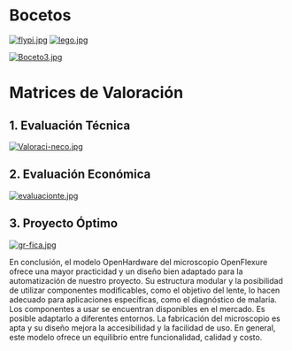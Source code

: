 # Bocetos
[![flypi.jpg](https://i.postimg.cc/85tZDx4K/flypi.jpg)](https://postimg.cc/Q9KQJ4R1)
[![lego.jpg](https://i.postimg.cc/HkNHWPZL/lego.jpg)](https://postimg.cc/nXqN0Tt8)

[![Boceto3.jpg](https://i.postimg.cc/Kzs213j2/Boceto3.jpg)](https://postimg.cc/nj755zqR)

# Matrices de Valoración
## 1. Evaluación Técnica
[![Valoraci-neco.jpg](https://i.postimg.cc/9MNDcMj4/Valoraci-neco.jpg)](https://postimg.cc/YGYr3t0k)
## 2. Evaluación Económica
[![evaluacionte.jpg](https://i.postimg.cc/PfpbVLZv/evaluacionte.jpg)](https://postimg.cc/14SNf3vy)
## 3. Proyecto Óptimo
[![gr-fica.jpg](https://i.postimg.cc/zGyZQFzY/gr-fica.jpg)](https://postimg.cc/mPW5zM1m)

En conclusión, el modelo OpenHardware del microscopio OpenFlexure ofrece una mayor practicidad y un diseño bien adaptado para la automatización de nuestro proyecto. Su estructura modular y la posibilidad de utilizar componentes modificables, como el objetivo del lente, lo hacen adecuado para aplicaciones específicas, como el diagnóstico de malaria. Los componentes a usar se encuentran disponibles en el mercado. Es posible adaptarlo a diferentes entornos. La fabricación del microscopio es apta y su diseño mejora la accesibilidad y la facilidad de uso. En general, este modelo ofrece un equilibrio entre funcionalidad, calidad y costo.
